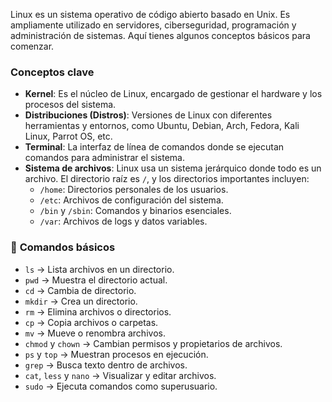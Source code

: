 Linux es un sistema operativo de código abierto basado en Unix. Es ampliamente utilizado en servidores, ciberseguridad, programación y administración de sistemas. Aquí tienes algunos conceptos básicos para comenzar.


### **Conceptos clave**

- **Kernel**: Es el núcleo de Linux, encargado de gestionar el hardware y los procesos del sistema.
- **Distribuciones (Distros)**: Versiones de Linux con diferentes herramientas y entornos, como Ubuntu, Debian, Arch, Fedora, Kali Linux, Parrot OS, etc.
- **Terminal**: La interfaz de línea de comandos donde se ejecutan comandos para administrar el sistema.
- **Sistema de archivos**: Linux usa un sistema jerárquico donde todo es un archivo. El directorio raíz es `/`, y los directorios importantes incluyen:
    - `/home`: Directorios personales de los usuarios.
    - `/etc`: Archivos de configuración del sistema.
    - `/bin` y `/sbin`: Comandos y binarios esenciales.
    - `/var`: Archivos de logs y datos variables.

### 🔹 **Comandos básicos**

- `ls` → Lista archivos en un directorio.
- `pwd` → Muestra el directorio actual.
- `cd` → Cambia de directorio.
- `mkdir` → Crea un directorio.
- `rm` → Elimina archivos o directorios.
- `cp` → Copia archivos o carpetas.
- `mv` → Mueve o renombra archivos.
- `chmod` y `chown` → Cambian permisos y propietarios de archivos.
- `ps` y `top` → Muestran procesos en ejecución.
- `grep` → Busca texto dentro de archivos.
- `cat`, `less` y `nano` → Visualizar y editar archivos.
- `sudo` → Ejecuta comandos como superusuario.

